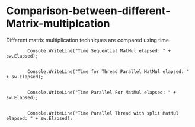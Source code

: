 # Comparison-between-different-Matrix-multiplcation
Different matrix multiplication techniques are compared using time.


            Console.WriteLine("Time Sequential MatMul elapsed: " + sw.Elapsed);


            Console.WriteLine("Time for Thread Parallel MatMul elapsed: " + sw.Elapsed);


            Console.WriteLine("Time Parallel For MatMul elapsed: " + sw.Elapsed);


            Console.WriteLine("Time Parallel Thread with split MatMul elapsed: " + sw.Elapsed);
          

